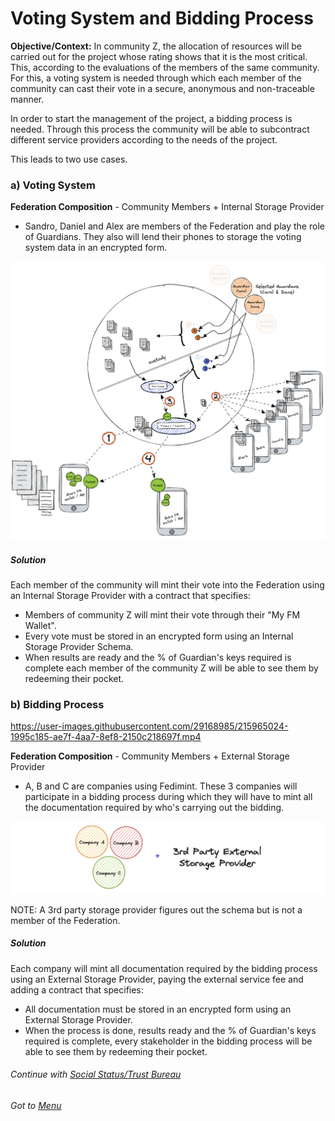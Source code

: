 # Voting System and Bidding Process

**Objective/Context:** In community Z, the allocation of resources will be carried out for the project whose rating shows that it is the most critical. This, according to the evaluations of the members of the same community. For this, a voting system is needed through which each member of the community can cast their vote in a secure, anonymous and non-traceable manner.

In order to start the management of the project, a bidding process is needed. Through this process the community will be able to subcontract different service providers according to the needs of the project.

This leads to two use cases.

### a) Voting System

**Federation Composition** - Community Members + Internal Storage Provider

- Sandro, Daniel and Alex are members of the Federation and play the role of Guardians. They also will lend their phones to storage the voting system data in an encrypted form.

![social-custody-diagram](./assets/will-schema-diagram.png)

##### Solution

Each member of the community will mint their vote into the Federation using an Internal Storage Provider with a contract that specifies:

- Members of community Z will mint their vote through their "My FM Wallet".
- Every vote must be stored in an encrypted form using an Internal Storage Provider Schema.
- When results are ready and the % of Guardian's keys required is complete each member of the community Z will be able to see them by redeeming their pocket.

### b) Bidding Process


https://user-images.githubusercontent.com/29168985/215965024-1995c185-ae7f-4aa7-8ef8-2150c218697f.mp4


**Federation Composition** - Community Members + External Storage Provider

- A, B and C are companies using Fedimint. These 3 companies will participate in a bidding process during which they will have to mint all the documentation required by who's carrying out the bidding.

![social-custody-federation-composition](./assets/bidding-rocess-composition.png)

NOTE: A 3rd party storage provider figures out the schema but is not a member of the Federation.

##### Solution

Each company will mint all documentation required by the bidding process using an External Storage Provider, paying the external service fee and adding a contract that specifies:

- All documentation must be stored in an encrypted form using an External Storage Provider.
- When the process is done, results ready and the % of Guardian's keys required is complete, every stakeholder in the bidding process will be able to see them by redeeming their pocket.

###### Continue with [Social Status/Trust Bureau](./05-6-social-status-trust-bureau.md)

###### Got to [Menu](../README.md)
